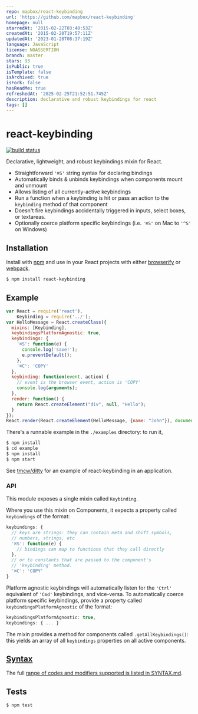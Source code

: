 ```yaml
---
repo: mapbox/react-keybinding
url: 'https://github.com/mapbox/react-keybinding'
homepage: null
starredAt: '2015-02-22T03:40:53Z'
createdAt: '2015-02-20T19:57:11Z'
updatedAt: '2023-01-28T08:37:19Z'
language: JavaScript
license: NOASSERTION
branch: master
stars: 93
isPublic: true
isTemplate: false
isArchived: true
isFork: false
hasReadMe: true
refreshedAt: '2025-02-25T21:52:51.745Z'
description: declarative and robust keybindings for react
tags: []
---
```


# react-keybinding

[![build status](https://secure.travis-ci.org/mapbox/react-keybinding.png)](http://travis-ci.org/mapbox/react-keybinding)

Declarative, lightweight, and robust keybindings mixin for React.

* Straightforward `'⌘S'` string syntax for declaring bindings
* Automatically binds & unbinds keybindings when components mount and unmount
* Allows listing of all currently-active keybindings
* Run a function when a keybinding is hit or pass an action
  to the `keybinding` method of that component
* Doesn't fire keybindings accidentally triggered in inputs,
  select boxes, or textareas.
* Optionally coerce platform specific keybindings (i.e. `'⌘S'` on Mac to `'^S'` on Windows)

## Installation

Install with [npm](https://www.npmjs.com/) and use in your React
projects with either [browserify](http://browserify.org/) or
[webpack](http://webpack.github.io/).

```sh
$ npm install react-keybinding
```

## Example

```js
var React = require('react'),
    Keybinding = require('../');
var HelloMessage = React.createClass({
  mixins: [Keybinding],
  keybindingsPlatformAgnostic: true,
  keybindings: {
    '⌘S': function(e) {
      console.log('save!');
      e.preventDefault();
    },
    '⌘C': 'COPY'
  },
  keybinding: function(event, action) {
    // event is the browser event, action is 'COPY'
    console.log(arguments);
  },
  render: function() {
    return React.createElement("div", null, "Hello");
  }
});
React.render(React.createElement(HelloMessage, {name: "John"}), document.body);
```

There's a runnable example in the `./examples` directory: to run it,

```sh
$ npm install
$ cd example
$ npm install
$ npm start
```

See [tmcw/ditty](https://github.com/tmcw/ditty) for an example of
react-keybinding in an application.

### API

This module exposes a single mixin called `Keybinding`.

Where you use this mixin on Components, it expects a property called
`keybindings` of the format:

```js
keybindings: {
  // keys are strings: they can contain meta and shift symbols,
  // numbers, strings, etc
  '⌘S': function(e) {
    // bindings can map to functions that they call directly
  },
  // or to constants that are passed to the component's
  // 'keybinding' method.
  '⌘C': 'COPY'
}
```

Platform agnostic keybindings will automatically listen for the `'Ctrl'`
equivalent of `'Cmd'` keybindings, and vice-versa. To automatically coerce
platform specific keybindings, provide a property called
`keybindingsPlatformAgnostic` of the format:

```js
keybindingsPlatformAgnostic: true,
keybindings: { ... }
```

The mixin provides a method for components called `.getAllKeybindings()`:
this yields an array of all `keybindings` properties on all active components.

## [Syntax](SYNTAX.md)

The full [range of codes and modifiers supported is listed in SYNTAX.md](SYNTAX.md).

## Tests

```sh
$ npm test
```
